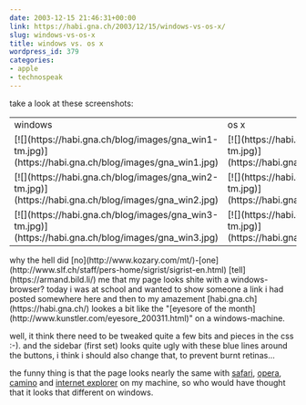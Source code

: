 ```yaml
---
date: 2003-12-15 21:46:31+00:00
link: https://habi.gna.ch/2003/12/15/windows-vs-os-x/
slug: windows-vs-os-x
title: windows vs. os x
wordpress_id: 379
categories:
- apple
- technospeak
---
```


take a look at these screenshots:
<table >
	<tr >
		
<td >windows
</td>
		
<td >os x
</td>
	</tr>
	<tr >
		
<td >
[![](https://habi.gna.ch/blog/images/gna_win1-tm.jpg)](https://habi.gna.ch/blog/images/gna_win1.jpg)
		
</td>
		
<td >
[![](https://habi.gna.ch/blog/images/gna_x1-tm.jpg)](https://habi.gna.ch/blog/images/gna_x1.jpg)
		
</td>
	</tr>
	<tr >
		
<td >
[![](https://habi.gna.ch/blog/images/gna_win2-tm.jpg)](https://habi.gna.ch/blog/images/gna_win2.jpg)
		
</td>
		
<td >
[![](https://habi.gna.ch/blog/images/gna_x2-tm.jpg)](https://habi.gna.ch/blog/images/gna_x2.jpg)
		
</td>
	</tr>
	<tr >
		
<td >
[![](https://habi.gna.ch/blog/images/gna_win3-tm.jpg)](https://habi.gna.ch/blog/images/gna_win3.jpg)
		
</td>
		
<td >
[![](https://habi.gna.ch/blog/images/gna_x3-tm.jpg)](https://habi.gna.ch/blog/images/gna_x3.jpg)
		
</td>
	</tr>
</table>
why the hell did [no](http://www.kozary.com/mt/)-[one](http://www.slf.ch/staff/pers-home/sigrist/sigrist-en.html) [tell](https://armand.bild.li/) me that my page looks shite with a windows-browser?
today i was at school and wanted to show someone a link i had posted somewhere here and then to my amazement [habi.gna.ch](https://habi.gna.ch/) lookes a bit like the "[eyesore of the month](http://www.kunstler.com/eyesore_200311.html)" on a windows-machine.  

well, it think there need to be tweaked quite a few bits and pieces in the css :-). and the sidebar (first set) looks quite ugly with these blue lines around the buttons, i think i should also change that, to prevent burnt retinas...  

the funny thing is that the page looks nearly the same with [safari](https://apple.com/safari/), [opera](http://www.opera.com/), [camino](http://www.mozilla.org/products/camino/) and [internet explorer](http://www.microsoft.com/mac/products/internetexplorer/internetexplorer.aspx?pid=internetexplorer) on my machine, so who would have thought that it looks that different on windows.
